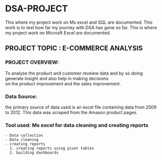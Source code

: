 # DSA-PROJECT
This where my project work on Ms excel and SQL are documented.  This work is to test how far my journey with DSA has gone so far.
This is where my project work on Microsft Excel are documented.

## PROJECT TOPIC : E-COMMERCE ANALYSIS
### PROJECT OVERVIEW: 
To analyse the product and customer reveiew data and by so doing generate insight and also help in making decisions  
on the product improvement and the sales improvement.

### Data Source: 
the primary source of data used is an excel file containing data from 2009 to 2012. This data was scraped 
from the Amason product pages.

### Tool used: Ms excel for data cleaning and creating reports
    - Data collection
    - Data cleaning 
    - creating reports
      1. creating reports using pivot tables
      2. building dashboards
